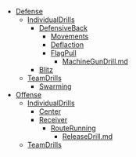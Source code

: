 - [Defense]()
    - [IndividualDrills]()
        - [DefensiveBack](Defense/IndividualDrills/DefensiveBack/README.md)
            - [Movements](Defense/IndividualDrills/DefensiveBack/Movements/README.md)
            - [Deflaction](Defense/IndividualDrills/DefensiveBack/Deflaction/README.md)
            - [FlagPull]()
                - [MachineGunDrill.md](Defense/IndividualDrills/DefensiveBack/FlagPull/MachineGunDrill.md)
        - [Blitz](Defense/IndividualDrills/Blitz/README.md)
    - [TeamDrills](Defense/TeamDrills/README.md)
        - [Swarming](Defense/TeamDrills/Swarming/README.md)
- [Offense]()
    - [IndividualDrills]()
        - [Center](Offense/IndividualDrills/Center/README.md)
        - [Receiver](Offense/IndividualDrills/Receiver/README.md)
            - [RouteRunning](Offense/IndividualDrills/Receiver/RouteRunning/README.md)
                - [ReleaseDrill.md](Offense/IndividualDrills/Receiver/RouteRunning/ReleaseDrill.md)
    - [TeamDrills](Offense/TeamDrills/README.md)

